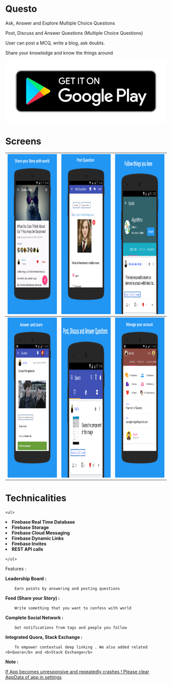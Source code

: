 # Questo
Ask, Answer and Explore Multiple Choice Questions

Post, Discuss and Answer Questions (Multiple Choice Questions)

User can post a MCQ, write a blog, ask doubts.

Share your knowledge and know the things around



<a href="https://play.google.com/store/apps/details?id=com.tdevelopers.questo"><img src="Images/google-play-badge.png"/></a>

<h1>Screens</h1>

<table>
<tr>

<th><img width="500px" height="500px" src="Images/1.png"/></th>
<th><img width="500px" height="500px" src="Images/2.png"/></th>
<th><img width="500px" height="500px" src="Images/3.png"/></th>
</tr>
<tr>
<th>
<img width="500px" height="500px" src="Images/4.png"/>
</th>
<th>
<img width="500px" height="500px" src="Images/5.png"/>
</th>
<th>
<img width="500px" height="500px" src="Images/6.png"/>
</th>
</tr>
<table>

<h1>Technicalities</h1>
   
    <ul>
  
  <b><li>Firebase Real Time Database</li></b>
  <b> <li>Firebase Storage</li></b>
   <b> <li>Firebase Cloud Messaging</li></b>
    <b><li>Firebase Dynamic Links</li></b>
   <b> <li>Firebase Invites</li></b>
    <b><li>REST API calls</li></b>
    
    
    </ul>

Features :

<b>Leadership Board :</b>

        Earn points by answering and posting questions

<b>Feed (Share your Story) :</b>

        Write something that you want to confess with world

<b>Complete Social Network : </b>

        Get notifications from tags and people you follow

<b>Integrated Quora, Stack Exchange :</b>

        To empower contextual deep linking . We also added related <b>Quora</b> and <b>Stack Exchange</b> 

<b>Note :</b>

<u>If App becomes unresponsive and repeatedly crashes ! Please clear AppData of app in settings</u>
